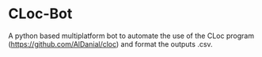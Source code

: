 # CLoc-Bot
 A python based multiplatform bot to automate the use of the CLoc program (https://github.com/AlDanial/cloc) and format the outputs .csv. 

